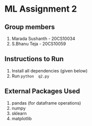 # ML Assignment 2

## Group members
1. Marada Sushanth - 20CS10034
2. S.Bhanu Teja - 20CS10059

## Instructions to Run
1. Install all dependencies (given below)
2. Run `python  q2.py`

## External Packages Used
1. pandas (for dataframe operations)
2. numpy
3. sklearn
4. matplotlib

